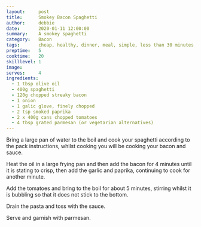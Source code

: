 ```yaml
---
layout:     post
title:      Smokey Bacon Spaghetti
author:     debbie
date:       2020-01-11 12:00:00
summary:    A smokey spaghetti
category:   Bacon
tags:       cheap, healthy, dinner, meal, simple, less than 30 minutes, bacon, spaghetti
preptime:   5
cooktime:   20
skilllevel: 1
image:      
serves:     4
ingredients:
  - 1 tbsp olive oil
  - 400g spaghetti
  - 120g chopped streaky bacon
  - 1 onion
  - 1 galic glove, finely chopped
  - 2 tsp smoked paprika
  - 2 x 400g cans chopped tomatoes
  - 4 tbsp grated parmesan (or vegetarian alternatives)
---
```


Bring a large pan of water to the boil and cook your spaghetti according to the pack instructions, whilst cooking you will be cooking your bacon and sauce.

Heat the oil in a large frying pan and then add the bacon for 4 minutes until it is stating to crisp, then add the garlic and paprika, continuing to cook for another minute.

Add the tomatoes and bring to the boil for about 5 minutes, stirring whilst it is bubbling so that it does not stick to the bottom.

Drain the pasta and toss with the sauce.

Serve and garnish with parmesan.
